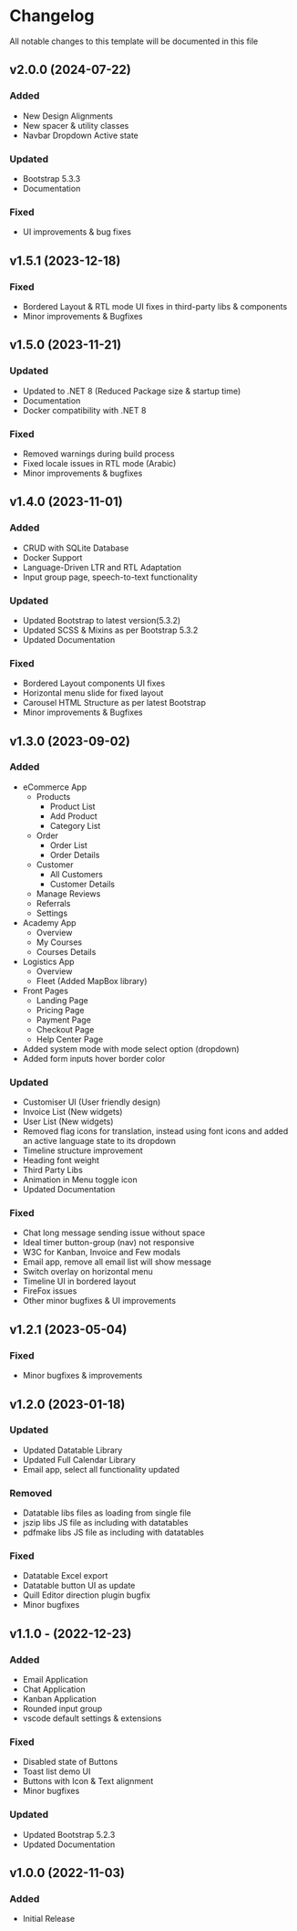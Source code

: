 <!-- Available h3 headings: Added, Fixed, Updated, Removed, Deprecated -->

# Changelog

All notable changes to this template will be documented in this file

## v2.0.0 (2024-07-22)

### Added

- New Design Alignments
- New spacer & utility classes
- Navbar Dropdown Active state

### Updated

- Bootstrap 5.3.3
- Documentation

### Fixed

- UI improvements & bug fixes

## v1.5.1 (2023-12-18)

### Fixed

- Bordered Layout & RTL mode UI fixes in third-party libs & components
- Minor improvements & Bugfixes

## v1.5.0 (2023-11-21)

### Updated

- Updated to .NET 8 (Reduced Package size & startup time)
- Documentation
- Docker compatibility with .NET 8

### Fixed

- Removed warnings during build process
- Fixed locale issues in RTL mode (Arabic)
- Minor improvements & bugfixes

## v1.4.0 (2023-11-01)

### Added

- CRUD with SQLite Database
- Docker Support
- Language-Driven LTR and RTL Adaptation
- Input group page, speech-to-text functionality

### Updated

- Updated Bootstrap to latest version(5.3.2)
- Updated SCSS & Mixins as per Bootstrap 5.3.2
- Updated Documentation

### Fixed

- Bordered Layout components UI fixes
- Horizontal menu slide for fixed layout
- Carousel HTML Structure as per latest Bootstrap
- Minor improvements & Bugfixes

## v1.3.0 (2023-09-02)

### Added

- eCommerce App
  - Products
    - Product List
    - Add Product
    - Category List
  - Order
    - Order List
    - Order Details
  - Customer
    - All Customers
    - Customer Details
  - Manage Reviews
  - Referrals
  - Settings
- Academy App
  - Overview
  - My Courses
  - Courses Details
- Logistics App
  - Overview
  - Fleet (Added MapBox library)
- Front Pages
  - Landing Page
  - Pricing Page
  - Payment Page
  - Checkout Page
  - Help Center Page
- Added system mode with mode select option (dropdown)
- Added form inputs hover border color

### Updated

- Customiser UI (User friendly design)
- Invoice List (New widgets)
- User List (New widgets)
- Removed flag icons for translation, instead using font icons and added an active language state to its dropdown
- Timeline structure improvement
- Heading font weight
- Third Party Libs
- Animation in Menu toggle icon
- Updated Documentation

### Fixed

- Chat long message sending issue without space
- Ideal timer button-group (nav) not responsive
- W3C for Kanban, Invoice and Few modals
- Email app, remove all email list will show message
- Switch overlay on horizontal menu
- Timeline UI in bordered layout
- FireFox issues
- Other minor bugfixes & UI improvements

## v1.2.1 (2023-05-04)

### Fixed

- Minor bugfixes & improvements

## v1.2.0 (2023-01-18)

### Updated

- Updated Datatable Library
- Updated Full Calendar Library
- Email app, select all functionality updated

### Removed

- Datatable libs files as loading from single file
- jszip libs JS file as including with datatables
- pdfmake libs JS file as including with datatables

### Fixed

- Datatable Excel export
- Datatable button UI as update
- Quill Editor direction plugin bugfix
- Minor bugfixes

## v1.1.0 - (2022-12-23)

### Added

- Email Application
- Chat Application
- Kanban Application
- Rounded input group
- vscode default settings & extensions

### Fixed

- Disabled state of Buttons
- Toast list demo UI
- Buttons with Icon & Text alignment
- Minor bugfixes

### Updated

- Updated Bootstrap 5.2.3
- Updated Documentation

## v1.0.0 (2022-11-03)

### Added

- Initial Release

